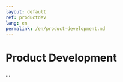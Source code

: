 ```yaml
---
layout: default
ref: productdev
lang: en
permalink: /en/product-development.md
---
```


# Product Development
...
